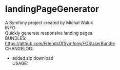 landingPageGenerator
====================
A Symfony project created by Michał Waluk
<br>
INFO:<br>
Quickly generate responsive landing pages.<br>
BUNDLES:<br>
https://github.com/FriendsOfSymfony/FOSUserBundle<br>
CHANGELOG:<br>
- added zip download<br>
USAGE:<br>